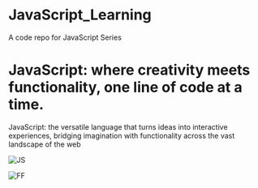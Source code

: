 # JavaScript_Learning
A code repo for JavaScript Series


# JavaScript: where creativity meets functionality, one line of code at a time.

JavaScript: the versatile language that turns ideas into interactive experiences, bridging imagination with functionality across the vast landscape of the web



![JS](https://github.com/Akanksha038/JavaScript_Learning/assets/114081059/6742fbb7-58d8-4c9c-b76a-17994fddba63)



![FF](https://github.com/Akanksha038/JavaScript_Learning/assets/114081059/246949ad-bc6d-43db-9260-b897781794e8)

